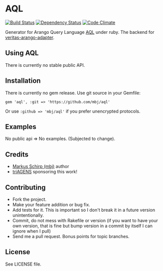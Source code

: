 AQL
===

[![Build Status](https://secure.travis-ci.org/mbj/aql.png?branch=master)](http://travis-ci.org/mbj/aql)
[![Dependency Status](https://gemnasium.com/mbj/aql.png)](https://gemnasium.com/mbj/aql)
[![Code Climate](https://codeclimate.com/badge.png)](https://codeclimate.com/github/mbj/aql)

Generator for Arango Query Language [AQL](http://www.arangodb.org/manuals/current/Aql.html) under ruby. The backend for [veritas-arango-adapter](https://github.com/mbj/veritas-arango-adapter).

Using AQL
------------

There is currently no stable public API.

Installation
------------

There is currently no gem release. Use git source in your Gemfile:

```gem 'aql', :git => 'https://github.com/mbj/aql'```

Or use ```:github => 'mbj/aql'``` if you prefer unencrypted protocols.

Examples
--------

No public api => No examples. (Subjected to change).

Credits
-------

* [Markus Schirp (mbj)](https://github.com/mbj) author
* [triAGENS](https://github.com/triAGENS]) sponsoring this work!

Contributing
-------------

* Fork the project.
* Make your feature addition or bug fix.
* Add tests for it. This is important so I don't break it in a
  future version unintentionally.
* Commit, do not mess with Rakefile or version
  (if you want to have your own version, that is fine but bump version in a commit by itself I can ignore when I pull)
* Send me a pull request. Bonus points for topic branches.

License
-------

See LICENSE file.
